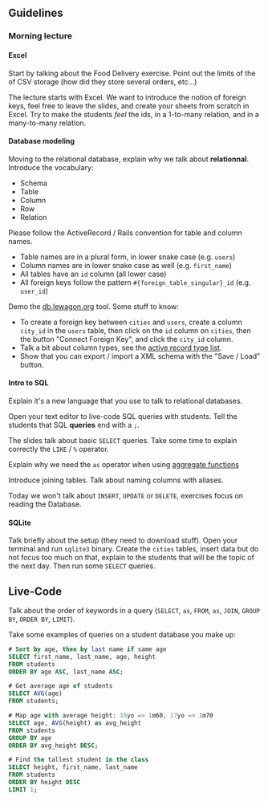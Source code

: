 ## Guidelines

### Morning lecture

#### Excel
Start by talking about the Food Delivery exercise. Point out the limits of
the of CSV storage (how did they store several orders, etc...)

The lecture starts with Excel. We want to introduce the notion of foreign keys,
feel free to leave the slides, and create your sheets from scratch in Excel.
Try to make the students *feel* the ids, in a 1-to-many relation, and in a
many-to-many relation.

#### Database modeling

Moving to the relational database, explain why we talk about **relationnal**.
Introduce the vocabulary:

- Schema
- Table
- Column
- Row
- Relation

Please follow the ActiveRecord / Rails convention for table and column names.

- Table names are in a plural form, in lower snake case (e.g. `users`)
- Column names are in lower snake case as well (e.g. `first_name`)
- All tables have an `id` column (all lower case)
- All foreign keys follow the pattern `#{foreign_table_singular}_id` (e.g. `user_id`)

Demo the [db.lewagon.org](http://db.lewagon.org) tool. Some stuff to know:

- To create a foreign key between `cities` and `users`, create a column
  `city_id` in the `users` table, then click on the `id` column on `cities`,
  then the button "Connect Foreign Key", and click the `city_id` column.
- Talk a bit about column types, see the [active record type list](http://stackoverflow.com/a/3956210/197944).
- Show that you can export / import a XML schema with the "Save / Load" button.

#### Intro to SQL

Explain it's a new language that you use to talk to relational databases.

Open your text editor to live-code SQL queries with students. Tell the
students that SQL **queries** end with a `;`.

The slides talk about basic `SELECT` queries. Take some time to explain
correctly the `LIKE` / `%` operator.

Explain why we need the `as` operator when using [aggregate functions](http://www.postgresql.org/docs/9.3/static/functions-aggregate.html)

Introduce joining tables. Talk about naming columns with aliases.

Today we won't talk about `INSERT`, `UPDATE` or `DELETE`, exercises focus on
reading the Database.

#### SQLite

Talk briefly about the setup (they need to download stuff). Open your terminal
and run `sqlite3` binary. Create the `cities` tables, insert data but do not
focus too much on that, explain to the students that will be the topic of the next
day. Then run some `SELECT` queries.

## Live-Code

Talk about the order of keywords in a query (`SELECT`, `as`, `FROM`, `as`, `JOIN`, `GROUP BY`, `ORDER BY`, `LIMIT`).

Take some examples of queries on a student database you make up:

```sql
# Sort by age, then by last name if same age
SELECT first_name, last_name, age, height
FROM students
ORDER BY age ASC, last_name ASC;

# Get average age of students
SELECT AVG(age)
FROM students;

# Map age with average height: 16yo => 1m60, 17yo => 1m70
SELECT age, AVG(height) as avg_height
FROM students
GROUP BY age
ORDER BY avg_height DESC;

# Find the tallest student in the class
SELECT height, first_name, last_name
FROM students
ORDER BY height DESC
LIMIT 1;
```



